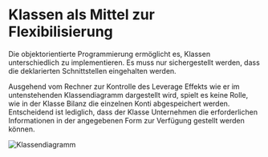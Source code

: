 # Klassen als Mittel zur Flexibilisierung

Die objektorientierte Programmierung ermöglicht es, Klassen unterschiedlich zu
implementieren. Es muss nur sichergestellt werden, dass die deklarierten
Schnittstellen eingehalten werden.

Ausgehend vom Rechner zur Kontrolle des Leverage Effekts wie er im
untenstehenden Klassendiagramm dargestellt wird, spielt es keine Rolle, wie in
der Klasse Bilanz die einzelnen Konti abgespeichert werden. Entscheidend ist
lediglich, dass der Klasse Unternehmen die erforderlichen Informationen in der
angegebenen Form zur Verfügung gestellt werden können.

![Klassendiagramm](Finanzierung.svg)
